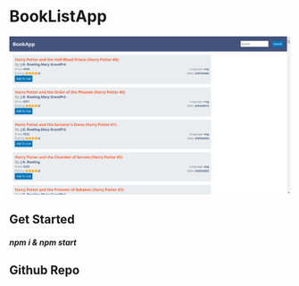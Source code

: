 # BookListApp

![Preview](/public/assets/Screenshot.png)

## Get Started

##### npm i & npm start

## Github Repo
